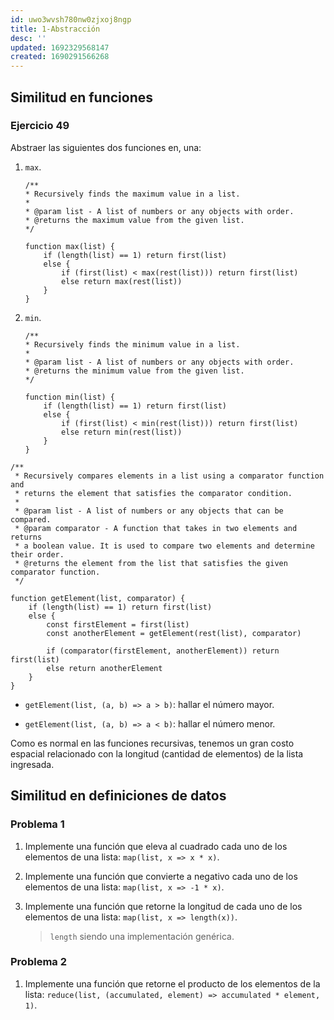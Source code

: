 ```yaml
---
id: uwo3wvsh780nw0zjxoj8ngp
title: 1-Abstracción
desc: ''
updated: 1692329568147
created: 1690291566268
---
```


## Similitud en funciones

### Ejercicio 49

Abstraer las siguientes dos funciones en, una:

1. `max`.

	```JS
	/**
	* Recursively finds the maximum value in a list.
	*
	* @param list - A list of numbers or any objects with order.
	* @returns the maximum value from the given list.
	*/

	function max(list) {
		if (length(list) == 1) return first(list)
		else {
			if (first(list) < max(rest(list))) return first(list)
			else return max(rest(list))
		}
	}
	```

2. `min`.

	```JS
	/**
	* Recursively finds the minimum value in a list.
	*
	* @param list - A list of numbers or any objects with order.
	* @returns the minimum value from the given list.
	*/

	function min(list) {
		if (length(list) == 1) return first(list)
		else {
			if (first(list) < min(rest(list))) return first(list)
			else return min(rest(list))
		}
	}
	```

```JS
/**
 * Recursively compares elements in a list using a comparator function and
 * returns the element that satisfies the comparator condition.
 *
 * @param list - A list of numbers or any objects that can be compared.
 * @param comparator - A function that takes in two elements and returns
 * a boolean value. It is used to compare two elements and determine their order.
 * @returns the element from the list that satisfies the given comparator function.
 */

function getElement(list, comparator) {
	if (length(list) == 1) return first(list)
	else {
		const firstElement = first(list)
		const anotherElement = getElement(rest(list), comparator)

		if (comparator(firstElement, anotherElement)) return first(list)
		else return anotherElement
	}
}
```

- `getElement(list, (a, b) => a > b)`: hallar el número mayor.

- `getElement(list, (a, b) => a < b)`: hallar el número menor.

Como es normal en las funciones recursivas, tenemos un gran costo espacial relacionado con la longitud (cantidad de elementos) de la lista ingresada.

## Similitud en definiciones de datos

### Problema 1

1. Implemente una función que eleva al cuadrado cada uno de los elementos de una lista: `map(list, x => x * x)`.

2. Implemente una función que convierte a negativo cada uno de los elementos de una lista: `map(list, x => -1 * x)`.

3. Implemente una función que retorne la longitud de cada uno de los elementos de una lista: `map(list, x => length(x))`.

	> `length` siendo una implementación genérica.

### Problema 2

1. Implemente una función que retorne el producto de los elementos de la lista: `reduce(list, (accumulated, element) => accumulated * element, 1)`.
